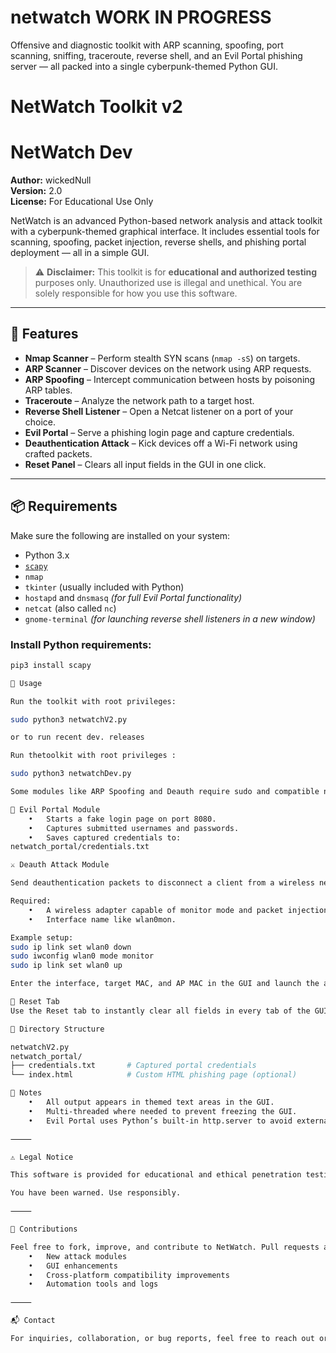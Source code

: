 # netwatch WORK IN PROGRESS
Offensive and diagnostic toolkit with ARP scanning, spoofing, port scanning, sniffing, traceroute, reverse shell, and an Evil Portal phishing server — all packed into a single cyberpunk-themed Python GUI.

# NetWatch Toolkit v2
# NetWatch Dev

**Author:** wickedNull  
**Version:** 2.0  
**License:** For Educational Use Only

NetWatch is an advanced Python-based network analysis and attack toolkit with a cyberpunk-themed graphical interface. It includes essential tools for scanning, spoofing, packet injection, reverse shells, and phishing portal deployment — all in a simple GUI.

> ⚠️ **Disclaimer:** This toolkit is for **educational and authorized testing** purposes only. Unauthorized use is illegal and unethical. You are solely responsible for how you use this software.

---

## 🧰 Features

- **Nmap Scanner** – Perform stealth SYN scans (`nmap -sS`) on targets.
- **ARP Scanner** – Discover devices on the network using ARP requests.
- **ARP Spoofing** – Intercept communication between hosts by poisoning ARP tables.
- **Traceroute** – Analyze the network path to a target host.
- **Reverse Shell Listener** – Open a Netcat listener on a port of your choice.
- **Evil Portal** – Serve a phishing login page and capture credentials.
- **Deauthentication Attack** – Kick devices off a Wi-Fi network using crafted packets.
- **Reset Panel** – Clears all input fields in the GUI in one click.

---

## 📦 Requirements

Make sure the following are installed on your system:

- Python 3.x
- [`scapy`](https://pypi.org/project/scapy/)
- `nmap`
- `tkinter` (usually included with Python)
- `hostapd` and `dnsmasq` *(for full Evil Portal functionality)*
- `netcat` (also called `nc`)
- `gnome-terminal` *(for launching reverse shell listeners in a new window)*

### Install Python requirements:

```bash
pip3 install scapy

🚀 Usage

Run the toolkit with root privileges:

sudo python3 netwatchV2.py

or to run recent dev. releases

Run thetoolkit with root privileges :

sudo python3 netwatchDev.py

Some modules like ARP Spoofing and Deauth require sudo and compatible network interfaces (e.g., monitor mode enabled).

🔐 Evil Portal Module
	•	Starts a fake login page on port 8080.
	•	Captures submitted usernames and passwords.
	•	Saves captured credentials to:
netwatch_portal/credentials.txt

⚔️ Deauth Attack Module

Send deauthentication packets to disconnect a client from a wireless network.

Required:
	•	A wireless adapter capable of monitor mode and packet injection.
	•	Interface name like wlan0mon.

Example setup:
sudo ip link set wlan0 down
sudo iwconfig wlan0 mode monitor
sudo ip link set wlan0 up

Enter the interface, target MAC, and AP MAC in the GUI and launch the attack.

🔁 Reset Tab
Use the Reset tab to instantly clear all fields in every tab of the GUI. Ideal for refreshing the interface between operations.

📁 Directory Structure

netwatchV2.py
netwatch_portal/
├── credentials.txt       # Captured portal credentials
└── index.html            # Custom HTML phishing page (optional)

📌 Notes
	•	All output appears in themed text areas in the GUI.
	•	Multi-threaded where needed to prevent freezing the GUI.
	•	Evil Portal uses Python’s built-in http.server to avoid external web servers.

⸻

⚠️ Legal Notice

This software is provided for educational and ethical penetration testing only. Any misuse, unauthorized access, or attacks on networks you do not own or have permission to audit may result in legal consequences.

You have been warned. Use responsibly.

⸻

🤝 Contributions

Feel free to fork, improve, and contribute to NetWatch. Pull requests are welcome, especially for:
	•	New attack modules
	•	GUI enhancements
	•	Cross-platform compatibility improvements
	•	Automation tools and logs

⸻

📬 Contact

For inquiries, collaboration, or bug reports, feel free to reach out or open an issue on GitHub.


